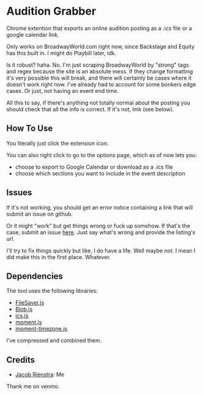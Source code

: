 # Audition Grabber

Chrome extention that exports an online audition posting as a .ics file or a google calendar link.

Only works on BroadwayWorld.com right now, since Backstage and Equity has this built in. I might do Playbill later, idk.

Is it robust? haha. No. I'm just scraping BroadwayWorld by "strong" tags and regex because the site is an absolute mess. If they change formatting it's very possible this will break, and there will certainly be cases where it doesn't work right now. I've already had to account for some bonkers edge cases. Or just, not having an event end time.

All this to say, if there's anything not totally normal about the posting you should check that all the info is correct. If it's not, lmk (see below).

## How To Use

You literally just click the extension icon.

You can also right click to go to the options page, which as of now lets you:

- choose to export to Google Calendar or download as a .ics file
- choose which sections you want to include in the event description

## Issues

If it's not working, you should get an error notice containing a link that will submit an issue on github.

Or it might "work" but get things wrong or fuck up somehow. If that's the case, submit an issue [here](https://github.com/jacobrienstra/audition_grabber/issues/new). Just say what's wrong and provide the listing's url.

I'll try to fix things quickly but like, I do have a life. Well maybe not. I mean I did make this in the first place. Whatever.

## Dependencies

The tool uses the following libraries:

- [FileSaver.js](https://github.com/eligrey/FileSaver.js)
- [Blob.js](https://github.com/eligrey/Blob.js)
- [ics.js](https://github.com/acciojacob/ics.js)
- [moment.js](https://github.com/moment/moment)
- [moment-timezone.js](https://github.com/moment/moment-timezone)

I've compressed and combined them.

## Credits

- [Jacob Rienstra](https://github.com/jacobrienstra): Me

Thank me on venmo.
